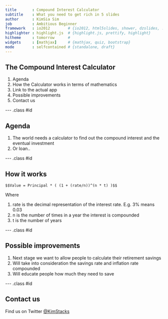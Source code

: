 ```yaml
---
title       : Compound Interest Calculator
subtitle    : What you need to get rich in 5 slides
author      : KimSia Sim
job         : Ambitious Beginner
framework   : io2012        # {io2012, html5slides, shower, dzslides, ...}
highlighter : highlight.js  # {highlight.js, prettify, highlight}
hitheme     : tomorrow      # 
widgets     : [mathjax]     # {mathjax, quiz, bootstrap}
mode        : selfcontained # {standalone, draft}
---
```


## The Compound Interest Calculator

1. Agenda
2. How the Calculator works in terms of mathematics
3. Link to the actual app
4. Possible improvements
5. Contact us

--- .class #id 

## Agenda

1. The world needs a calculator to find out the compound interest and the eventual investment
2. Or loan..

--- .class #id 

## How it works

```
$$Value = Principal * ( (1 + (rate/n))^(n * t) )$$

```
Where 
 1. rate is the decimal representation of the interest rate. E.g. 3% means 0.03
 2. n is the number of times in a year the interest is compounded
 3. t is the number of years
 
--- .class #id 

## Possible improvements

 1. Next stage we want to allow people to calculate their retirement savings
 2. Will take into consideration the savings rate and inflation rate compounded
 3. Will educate people how much they need to save

--- .class #id 

## Contact us

Find us on Twitter <a href="https://twitter.com/KimStacks">@KimStacks</a>



